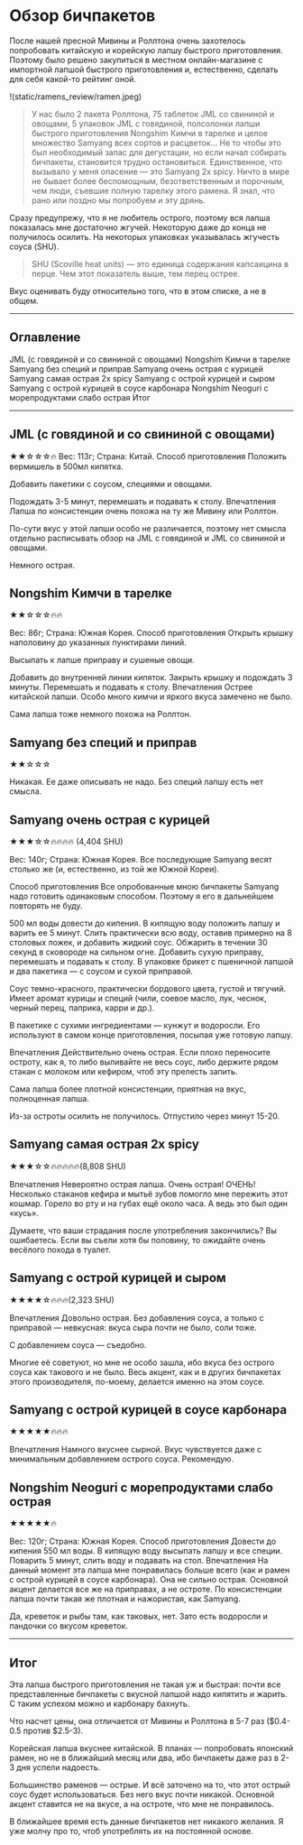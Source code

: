 # Обзор бичпакетов

После нашей пресной Мивины и Роллтона очень захотелось попробовать китайскую и корейскую лапшу быстрого приготовления. Поэтому было решено закупиться в местном онлайн-магазине с импортной лапшой быстрого приготовления и, естественно, сделать для себя какой-то рейтинг оной.

!(static/ramens_review/ramen.jpeg)
>У нас было 2 пакета Роллтона, 75 таблеток JML со свининой и овощами, 5 упаковок JML с говядиной, полсолонки лапши быстрого приготовления Nongshim Кимчи в тарелке и целое множество Samyang всех сортов и расцветок… Не то чтобы это был необходимый запас для дегустации, но если начал собирать бичпакеты, становится трудно остановиться. Единственное, что вызывало у меня опасение — это Samyang 2x spicy. Ничто в мире не бывает более беспомощным, безответственным и порочным, чем люди, съевшие полную тарелку этого рамена. Я знал, что рано или поздно мы попробуем и эту дрянь.

Сразу предупрежу, что я не любитель острого, поэтому вся лапша показалась мне достаточно жгучей. Некоторую даже до конца не получилось осилить. На некоторых упаковках указывалась жгучесть соуса (SHU).

>SHU (Scoville heat units) — это единица содержания капсаицина в перце. Чем этот показатель выше, тем перец острее.

Вкус оценивать буду относительно того, что в этом списке, а не в общем.

***

## Оглавление
JML (с говядиной и со свининой с овощами)
Nongshim Кимчи в тарелке
Samyang без специй и приправ
Samyang очень острая с курицей
Samyang самая острая 2x spicy
Samyang с острой курицей и сыром
Samyang с острой курицей в соусе карбонара
Nongshim Neoguri с морепродуктами слабо острая
Итог

***

## JML (с говядиной и со свининой с овощами)
★★☆☆☆🔥
Вес: 113г;
Страна: Китай.
Способ приготовления
Положить вермишель в 500мл кипятка.

Добавить пакетики с соусом, специями и овощами.

Подождать 3-5 минут, перемешать и подавать к столу.
Впечатления
Лапша по консистенции очень похожа на ту же Мивину или Роллтон.

По-сути вкус у этой лапши особо не различается, поэтому нет смысла отдельно расписывать обзор на JML с говядиной и JML со свининой и овощами.

Немного острая.

## Nongshim Кимчи в тарелке
★★☆☆☆🔥🔥

Вес: 86г;
Страна: Южная Корея.
Способ приготовления
Открыть крышку наполовину до указанных пунктирами линий.

Высыпать к лапше приправу и сушеные овощи.

Добавить до внутренней линии кипяток. Закрыть крышку и подождать 3 минуты.
Перемешать и подавать к столу.
Впечатления
Острее китайской лапши. Особо много кимчи и яркого вкуса замечено не было.


Сама лапша тоже немного похожа на Роллтон.

## Samyang без специй и приправ
★★☆☆☆

Никакая. Ее даже описывать не надо. Без специй лапшу есть нет смысла.

## Samyang очень острая с курицей
★★★☆☆🔥🔥🔥🔥 (4,404 SHU)

Вес: 140г;
Страна: Южная Корея.
Все последующие Samyang весят столько же (и, естественно, из той же Южной Кореи).

Способ приготовления
Все опробованные мною бичпакеты Samyang надо готовить одинаковым способом. Поэтому я его в дальнейшем повторять не буду.

500 мл воды довести до кипения.
В кипящую воду положить лапшу и варить ее 5 минут.
Слить практически всю воду, оставив примерно на 8 столовых ложек, и добавить жидкий соус.
Обжарить в течении 30 секунд в сковороде на сильном огне.
Добавить сухую приправу, перемешать и подавать к столу.
В упаковке брикет с пшеничной лапшой и два пакетика — с соусом и сухой приправой.

Соус темно-красного, практически бордового цвета, густой и тягучий. Имеет аромат курицы и специй (чили, соевое масло, лук, чеснок, черный перец, паприка, карри и др.).

В пакетике с сухими ингредиентами — кунжут и водоросли. Его используют в самом конце приготовления, посыпая уже готовую лапшу.

Впечатления
Действительно очень острая. Если плохо переносите остроту, как я, то либо выливайте не весь соус, либо держите рядом стакан с молоком или кефиром, чтоб эту прелесть запить.

Сама лапша более плотной консистенции, приятная на вкус, полноценная лапша.


Из-за остроты осилить не получилось. Отпустило через минут 15-20.

## Samyang самая острая 2x spicy
★★★☆☆🔥🔥🔥🔥🔥(8,808 SHU)

Впечатления
Невероятно острая лапша. Очень острая! ОЧЕНЬ! Несколько стаканов кефира и мытьё зубов помогло мне пережить этот кошмар. Горело во рту и на губах ещё около часа. А ведь это был один «кусь».

Думаете, что ваши страдания после употребления закончились? Вы ошибаетесь. Если вы съели хотя бы половину, то ожидайте очень весёлого похода в туалет.

## Samyang с острой курицей и сыром
★★★★☆🔥🔥🔥(2,323 SHU)

Впечатления
Довольно острая. Без добавления соуса, а только с приправой — невкусная: вкуса сыра почти не было, соли тоже.

С добавлением соуса — съедобно.

Многие её советуют, но мне не особо зашла, ибо вкуса без острого соуса как такового и не было. Весь акцент, как и в других бичпакетах этого производителя, по-моему, делается именно на этом соусе.

## Samyang с острой курицей в соусе карбонара
★★★★★🔥🔥🔥

Впечатления
Намного вкуснее сырной. Вкус чувствуется даже с минимальным добавлением острого соуса. Рекомендую.

## Nongshim Neoguri с морепродуктами слабо острая
★★★★★🔥

Вес: 120г;
Страна: Южная Корея.
Способ приготовления
Довести до кипения 550 мл воды.
В кипящую воду высыпать лапшу и все специи.
Поварить 5 минут, слить воду и подавать на стол.
Впечатления
На данный момент эта лапша мне понравилась больше всего (как и рамен с острой курицей в соусе карбонара). Она не сильно острая. Основной акцент делается все же на приправах, а не остроте. По консистенции лапша почти такая же плотная и нажористая, как Samyang.

Да, креветок и рыбы там, как таковых, нет. Зато есть водоросли и пандочки со вкусом креветок.

***

## Итог

Эта лапша быстрого приготовления не такая уж и быстрая: почти все представленные бичпакеты с вкусной лапшой надо кипятить и жарить. С таким успехом можно и карбонару бахнуть.

Что насчет цены, она отличается от Мивины и Роллтона в 5-7 раз ($0.4-0.5 против $2.5-3).

Корейская лапша вкуснее китайской. В планах — попробовать японский рамен, но не в ближайший месяц или два, ибо бичпакеты даже раз в 2-3 дня успели надоесть.

Большинство раменов — острые. И всё заточено на то, что этот острый соус будет использоваться. Без него вкус почти никакой. Основной акцент ставится не на вкусе, а на остроте, что мне не понравилось.

В ближайшее время есть данные бичпакетов нет никакого желания. Я уже молчу про то, чтоб употреблять их на постоянной основе.
